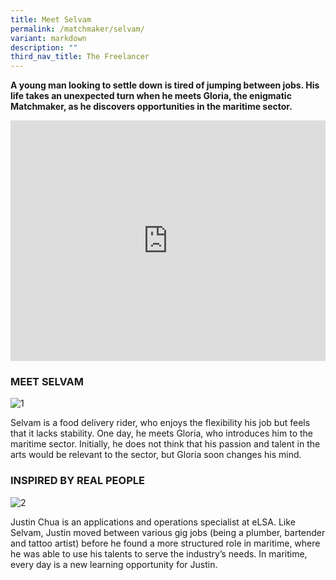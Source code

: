 ```yaml
---
title: Meet Selvam
permalink: /matchmaker/selvam/
variant: markdown
description: ""
third_nav_title: The Freelancer
---
```

**A young man looking to settle down is tired of jumping between jobs. His life takes an unexpected turn when he meets Gloria, the enigmatic Matchmaker, as he discovers opportunities in the maritime sector.**

<iframe allowfullscreen="" allow="accelerometer; autoplay; clipboard-write; encrypted-media; gyroscope; picture-in-picture; web-share" frameborder="0" title="YouTube video player" src="https://www.youtube.com/embed/1rbu6PWARtw?si=dDuz8BSxvPsLGLPx" height="385" width="100%"></iframe>

### MEET SELVAM
<img border="0" alt="1" src="https://i.ibb.co/QX1fCRZ/1.png">

Selvam is a food delivery rider, who enjoys the flexibility  his job but feels that it lacks stability. One day, he meets Gloria, who introduces him to the maritime sector. Initially, he does not think that his passion and talent in the arts would be relevant to the sector, but Gloria soon changes his mind. 

### INSPIRED BY REAL PEOPLE

<img border="0" alt="2" src="https://i.ibb.co/H7bcTj2/2.png">

Justin Chua is an applications and operations specialist at eLSA. Like Selvam, Justin moved between various gig jobs (being a plumber, bartender and tattoo artist) before he found a more structured role in maritime, where he was able to use his talents to serve the industry’s needs. In maritime, every day is a new learning opportunity for Justin. 